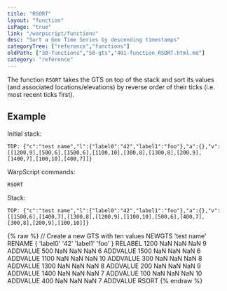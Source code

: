 ```yaml
---
title: "RSORT"
layout: "function"
isPage: "true"
link: "/warpscript/functions"
desc: "Sort a Geo Time Series by descending timestamps"
categoryTree: ["reference","functions"]
oldPath: ["30-functions","50-gts","401-function_RSORT.html.md"]
category: "reference"
---
```

 

The function `RSORT` takes the GTS on top of the stack and sort its values (and associated locations/elevations) by reverse order of their ticks (i.e. most recent ticks first).


## Example ##

Initial stack:

    TOP: {"c":"test name","l":{"label0":"42","label1":"foo"},"a":{},"v":[[1200,9],[500,6],[1500,6],[1100,10],[300,8],[1300,8],[200,9],[1400,7],[100,10],[400,7]]}


WarpScript commands:

    RSORT

Stack: 

    TOP: {"c":"test name","l":{"label0":"42","label1":"foo"},"a":{},"v":[[1500,6],[1400,7],[1300,8],[1200,9],[1100,10],[500,6],[400,7],[300,8],[200,9],[100,10]]}


{% raw %}
<warp10-warpscript-widget backend="{{backend}}"  exec-endpoint="{{execEndpoint}}">// Create a new GTS with ten values 
NEWGTS 
'test name'
RENAME
{ 'label0' '42' 'label1' 'foo' }
RELABEL
1200  NaN NaN NaN  9 ADDVALUE
500   NaN NaN NaN  6 ADDVALUE
1500  NaN NaN NaN  6 ADDVALUE
1100  NaN NaN NaN 10 ADDVALUE
300   NaN NaN NaN  8 ADDVALUE
1300  NaN NaN NaN  8 ADDVALUE
200   NaN NaN NaN  9 ADDVALUE
1400  NaN NaN NaN  7 ADDVALUE
100   NaN NaN NaN 10 ADDVALUE
400   NaN NaN NaN  7 ADDVALUE
RSORT
</warp10-warpscript-widget>
{% endraw %}



